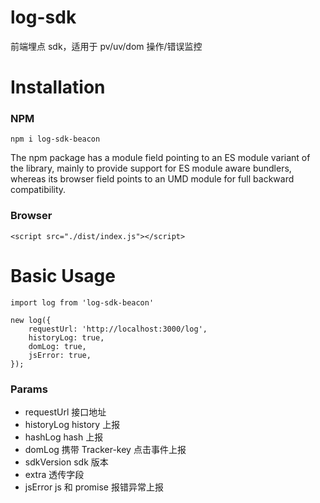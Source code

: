 # log-sdk

前端埋点 sdk，适用于 pv/uv/dom 操作/错误监控

# Installation

### NPM

```
npm i log-sdk-beacon
```

The npm package has a module field pointing to an ES module variant of the library, mainly to provide support for ES module aware bundlers, whereas its browser field points to an UMD module for full backward compatibility.

### Browser

```
<script src="./dist/index.js"></script>

```

# Basic Usage

```
import log from 'log-sdk-beacon'

new log({
    requestUrl: 'http://localhost:3000/log',
    historyLog: true,
    domLog: true,
    jsError: true,
});
```

### Params

-   requestUrl 接口地址
-   historyLog history 上报
-   hashLog hash 上报
-   domLog 携带 Tracker-key 点击事件上报
-   sdkVersion sdk 版本
-   extra 透传字段
-   jsError js 和 promise 报错异常上报
